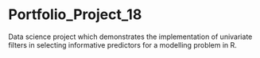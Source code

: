 # Portfolio_Project_18
Data science project which demonstrates the implementation of univariate filters in selecting informative predictors for a modelling problem in R.
